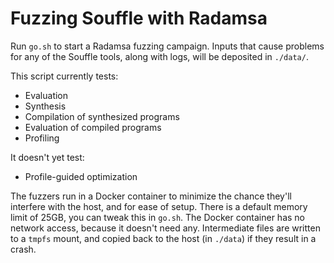 # Fuzzing Souffle with Radamsa

Run `go.sh` to start a Radamsa fuzzing campaign. Inputs that cause problems for
any of the Souffle tools, along with logs, will be deposited in `./data/`.

This script currently tests:

- Evaluation
- Synthesis
- Compilation of synthesized programs
- Evaluation of compiled programs
- Profiling

It doesn't yet test:

- Profile-guided optimization

The fuzzers run in a Docker container to minimize the chance they'll interfere
with the host, and for ease of setup. There is a default memory limit of 25GB,
you can tweak this in `go.sh`. The Docker container has no network access,
because it doesn't need any. Intermediate files are written to a `tmpfs` mount,
and copied back to the host (in `./data`) if they result in a crash.
